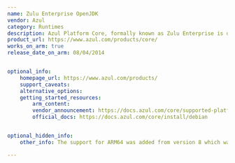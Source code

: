 ```yaml
---
name: Zulu Enterprise OpenJDK
vendor: Azul
category: Runtimes
description: Azul Platform Core, formally known as Zulu Enterprise is designed with the certified builds, tight security, and cost efficiencies needed to run today’s business–critical, Java-based services.
product_url: https://www.azul.com/products/core/
works_on_arm: true
release_date_on_arm: 08/04/2014


optional_info:
    homepage_url: https://www.azul.com/products/
    support_caveats:
    alternative_options:
    getting_started_resources:
        arm_content: 
        vendor_announcement: https://docs.azul.com/core/supported-platforms
        official_docs: https://docs.azul.com/core/install/debian


optional_hidden_info:
    other_info: The support for ARM64 was added from version 8 which was released on April 8, 2014.

---
```

